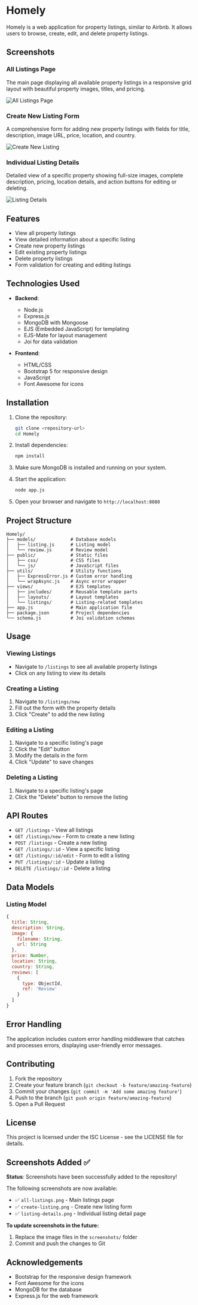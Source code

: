 # Homely

Homely is a web application for property listings, similar to Airbnb. It allows users to browse, create, edit, and delete property listings.

## Screenshots

### All Listings Page
The main page displaying all available property listings in a responsive grid layout with beautiful property images, titles, and pricing.

![All Listings Page](./screenshots/all-listings.png)

### Create New Listing Form
A comprehensive form for adding new property listings with fields for title, description, image URL, price, location, and country.

![Create New Listing](./screenshots/create-listing.png)

### Individual Listing Details
Detailed view of a specific property showing full-size images, complete description, pricing, location details, and action buttons for editing or deleting.

![Listing Details](./screenshots/listing-details.png)

## Features

- View all property listings
- View detailed information about a specific listing
- Create new property listings
- Edit existing property listings
- Delete property listings
- Form validation for creating and editing listings

## Technologies Used

- **Backend**:
  - Node.js
  - Express.js
  - MongoDB with Mongoose
  - EJS (Embedded JavaScript) for templating
  - EJS-Mate for layout management
  - Joi for data validation

- **Frontend**:
  - HTML/CSS
  - Bootstrap 5 for responsive design
  - JavaScript
  - Font Awesome for icons

## Installation

1. Clone the repository:
   ```bash
   git clone <repository-url>
   cd Homely
   ```

2. Install dependencies:
   ```bash
   npm install
   ```

3. Make sure MongoDB is installed and running on your system.

4. Start the application:
   ```bash
   node app.js
   ```

5. Open your browser and navigate to `http://localhost:8080`

## Project Structure

```
Homely/
├── models/             # Database models
│   ├── listing.js      # Listing model
│   └── review.js       # Review model
├── public/             # Static files
│   ├── css/            # CSS files
│   └── js/             # JavaScript files
├── utils/              # Utility functions
│   ├── ExpressError.js # Custom error handling
│   └── wrapAsync.js    # Async error wrapper
├── views/              # EJS templates
│   ├── includes/       # Reusable template parts
│   ├── layouts/        # Layout templates
│   └── listings/       # Listing-related templates
├── app.js              # Main application file
├── package.json        # Project dependencies
└── schema.js           # Joi validation schemas
```

## Usage

### Viewing Listings

- Navigate to `/listings` to see all available property listings
- Click on any listing to view its details

### Creating a Listing

1. Navigate to `/listings/new`
2. Fill out the form with the property details
3. Click "Create" to add the new listing

### Editing a Listing

1. Navigate to a specific listing's page
2. Click the "Edit" button
3. Modify the details in the form
4. Click "Update" to save changes

### Deleting a Listing

1. Navigate to a specific listing's page
2. Click the "Delete" button to remove the listing

## API Routes

- `GET /listings` - View all listings
- `GET /listings/new` - Form to create a new listing
- `POST /listings` - Create a new listing
- `GET /listings/:id` - View a specific listing
- `GET /listings/:id/edit` - Form to edit a listing
- `PUT /listings/:id` - Update a listing
- `DELETE /listings/:id` - Delete a listing

## Data Models

### Listing Model

```javascript
{
  title: String,
  description: String,
  image: {
    filename: String,
    url: String
  },
  price: Number,
  location: String,
  country: String,
  reviews: [
    {
      type: ObjectId,
      ref: 'Review'
    }
  ]
}
```

## Error Handling

The application includes custom error handling middleware that catches and processes errors, displaying user-friendly error messages.

## Contributing

1. Fork the repository
2. Create your feature branch (`git checkout -b feature/amazing-feature`)
3. Commit your changes (`git commit -m 'Add some amazing feature'`)
4. Push to the branch (`git push origin feature/amazing-feature`)
5. Open a Pull Request

## License

This project is licensed under the ISC License - see the LICENSE file for details.

## Screenshots Added ✅

**Status**: Screenshots have been successfully added to the repository!

The following screenshots are now available:
- ✅ `all-listings.png` - Main listings page
- ✅ `create-listing.png` - Create new listing form
- ✅ `listing-details.png` - Individual listing detail page

**To update screenshots in the future:**
1. Replace the image files in the `screenshots/` folder
2. Commit and push the changes to Git

## Acknowledgements

- Bootstrap for the responsive design framework
- Font Awesome for the icons
- MongoDB for the database
- Express.js for the web framework
